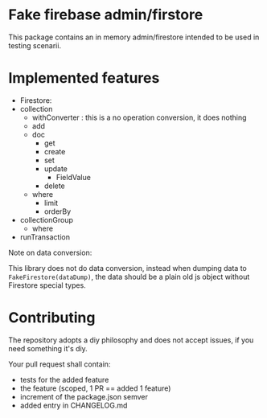 

# Fake firebase admin/firstore

This package contains an in memory admin/firestore intended to be used in testing scenarii.

# Implemented features


 - Firestore:
  - collection
    - withConverter : this is a no operation conversion, it does nothing
    - add
    - doc
      - get
      - create
      - set
      - update
        - FieldValue
      - delete
    - where
      - limit
      - orderBy
  - collectionGroup
    - where
  - runTransaction

Note on data conversion:

This library does not do data conversion, instead when dumping data to `FakeFirestore(dataDump)`, the data should be a plain old js object without Firestore special types.

# Contributing

The repository adopts a diy philosophy and does not accept issues, if you need something it's diy.

Your pull request shall contain:

  - tests for the added feature
  - the feature (scoped, 1 PR == added 1 feature)
  - increment of the package.json semver
  - added entry in CHANGELOG.md

